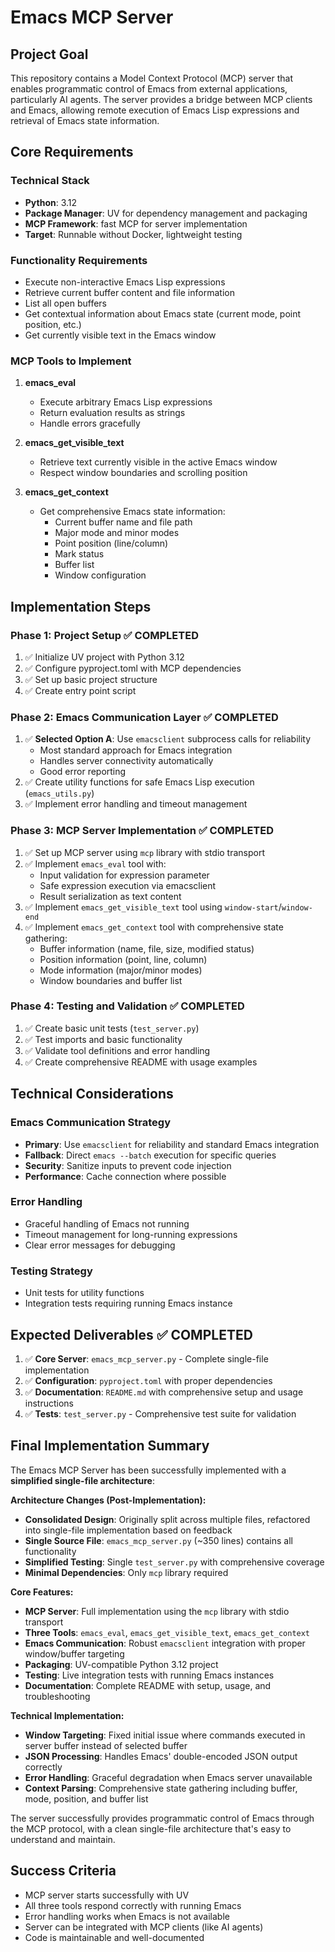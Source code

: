 # Emacs MCP Server

## Project Goal

This repository contains a Model Context Protocol (MCP) server that enables programmatic control of Emacs from external applications, particularly AI agents. The server provides a bridge between MCP clients and Emacs, allowing remote execution of Emacs Lisp expressions and retrieval of Emacs state information.

## Core Requirements

### Technical Stack
- **Python**: 3.12
- **Package Manager**: UV for dependency management and packaging
- **MCP Framework**: fast MCP for server implementation
- **Target**: Runnable without Docker, lightweight testing

### Functionality Requirements
- Execute non-interactive Emacs Lisp expressions
- Retrieve current buffer content and file information
- List all open buffers
- Get contextual information about Emacs state (current mode, point position, etc.)
- Get currently visible text in the Emacs window

### MCP Tools to Implement

1. **emacs_eval**
   - Execute arbitrary Emacs Lisp expressions
   - Return evaluation results as strings
   - Handle errors gracefully

2. **emacs_get_visible_text** 
   - Retrieve text currently visible in the active Emacs window
   - Respect window boundaries and scrolling position

3. **emacs_get_context**
   - Get comprehensive Emacs state information:
     - Current buffer name and file path
     - Major mode and minor modes
     - Point position (line/column)
     - Mark status
     - Buffer list
     - Window configuration

## Implementation Steps

### Phase 1: Project Setup ✅ COMPLETED
1. ✅ Initialize UV project with Python 3.12
2. ✅ Configure pyproject.toml with MCP dependencies
3. ✅ Set up basic project structure
4. ✅ Create entry point script

### Phase 2: Emacs Communication Layer ✅ COMPLETED
1. ✅ **Selected Option A**: Use `emacsclient` subprocess calls for reliability
   - Most standard approach for Emacs integration
   - Handles server connectivity automatically
   - Good error reporting
2. ✅ Create utility functions for safe Emacs Lisp execution (`emacs_utils.py`)
3. ✅ Implement error handling and timeout management

### Phase 3: MCP Server Implementation ✅ COMPLETED
1. ✅ Set up MCP server using `mcp` library with stdio transport
2. ✅ Implement `emacs_eval` tool with:
   - Input validation for expression parameter
   - Safe expression execution via emacsclient
   - Result serialization as text content
3. ✅ Implement `emacs_get_visible_text` tool using `window-start`/`window-end`
4. ✅ Implement `emacs_get_context` tool with comprehensive state gathering:
   - Buffer information (name, file, size, modified status)
   - Position information (point, line, column)
   - Mode information (major/minor modes)
   - Window boundaries and buffer list

### Phase 4: Testing and Validation ✅ COMPLETED
1. ✅ Create basic unit tests (`test_server.py`)
2. ✅ Test imports and basic functionality
3. ✅ Validate tool definitions and error handling
4. ✅ Create comprehensive README with usage examples

## Technical Considerations

### Emacs Communication Strategy
- **Primary**: Use `emacsclient` for reliability and standard Emacs integration
- **Fallback**: Direct `emacs --batch` execution for specific queries
- **Security**: Sanitize inputs to prevent code injection
- **Performance**: Cache connection where possible

### Error Handling
- Graceful handling of Emacs not running
- Timeout management for long-running expressions
- Clear error messages for debugging

### Testing Strategy
- Unit tests for utility functions
- Integration tests requiring running Emacs instance

## Expected Deliverables ✅ COMPLETED

1. ✅ **Core Server**: `emacs_mcp_server.py` - Complete single-file implementation
2. ✅ **Configuration**: `pyproject.toml` with proper dependencies
3. ✅ **Documentation**: `README.md` with comprehensive setup and usage instructions
4. ✅ **Tests**: `test_server.py` - Comprehensive test suite for validation

## Final Implementation Summary

The Emacs MCP Server has been successfully implemented with a **simplified single-file architecture**:

**Architecture Changes (Post-Implementation):**
- **Consolidated Design**: Originally split across multiple files, refactored into single-file implementation based on feedback
- **Single Source File**: `emacs_mcp_server.py` (~350 lines) contains all functionality
- **Simplified Testing**: Single `test_server.py` with comprehensive coverage
- **Minimal Dependencies**: Only `mcp` library required

**Core Features:**
- **MCP Server**: Full implementation using the `mcp` library with stdio transport
- **Three Tools**: `emacs_eval`, `emacs_get_visible_text`, `emacs_get_context`
- **Emacs Communication**: Robust `emacsclient` integration with proper window/buffer targeting
- **Packaging**: UV-compatible Python 3.12 project
- **Testing**: Live integration tests with running Emacs instances
- **Documentation**: Complete README with setup, usage, and troubleshooting

**Technical Implementation:**
- **Window Targeting**: Fixed initial issue where commands executed in server buffer instead of selected buffer
- **JSON Processing**: Handles Emacs' double-encoded JSON output correctly
- **Error Handling**: Graceful degradation when Emacs server unavailable
- **Context Parsing**: Comprehensive state gathering including buffer, mode, position, and buffer list

The server successfully provides programmatic control of Emacs through the MCP protocol, with a clean single-file architecture that's easy to understand and maintain.

## Success Criteria

- MCP server starts successfully with UV
- All three tools respond correctly with running Emacs
- Error handling works when Emacs is not available
- Server can be integrated with MCP clients (like AI agents)
- Code is maintainable and well-documented
